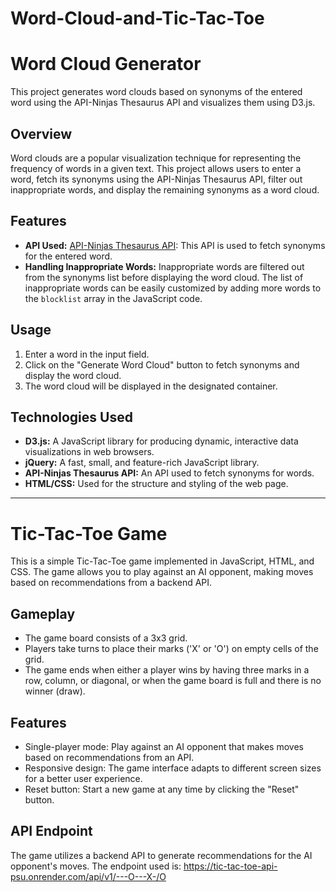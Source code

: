 # Word-Cloud-and-Tic-Tac-Toe

# Word Cloud Generator

This project generates word clouds based on synonyms of the entered word using the API-Ninjas Thesaurus API and visualizes them using D3.js.

## Overview

Word clouds are a popular visualization technique for representing the frequency of words in a given text. This project allows users to enter a word, fetch its synonyms using the API-Ninjas Thesaurus API, filter out inappropriate words, and display the remaining synonyms as a word cloud.

## Features

- **API Used:** [API-Ninjas Thesaurus API](https://api.api-ninjas.com/v1/thesaurus): This API is used to fetch synonyms for the entered word.
- **Handling Inappropriate Words:** Inappropriate words are filtered out from the synonyms list before displaying the word cloud. The list of inappropriate words can be easily customized by adding more words to the `blocklist` array in the JavaScript code.

## Usage

1. Enter a word in the input field.
2. Click on the "Generate Word Cloud" button to fetch synonyms and display the word cloud.
3. The word cloud will be displayed in the designated container.

## Technologies Used

- **D3.js:** A JavaScript library for producing dynamic, interactive data visualizations in web browsers.
- **jQuery:** A fast, small, and feature-rich JavaScript library.
- **API-Ninjas Thesaurus API:** An API used to fetch synonyms for words.
- **HTML/CSS:** Used for the structure and styling of the web page.

--------------------------------------------------------------------------------------------------------------------------------------------------------------------

# Tic-Tac-Toe Game

This is a simple Tic-Tac-Toe game implemented in JavaScript, HTML, and CSS. The game allows you to play against an AI opponent, making moves based on recommendations from a backend API.

## Gameplay

- The game board consists of a 3x3 grid.
- Players take turns to place their marks ('X' or 'O') on empty cells of the grid.
- The game ends when either a player wins by having three marks in a row, column, or diagonal, or when the game board is full and there is no winner (draw).

## Features

- Single-player mode: Play against an AI opponent that makes moves based on recommendations from an API.
- Responsive design: The game interface adapts to different screen sizes for a better user experience.
- Reset button: Start a new game at any time by clicking the "Reset" button.

## API Endpoint

The game utilizes a backend API to generate recommendations for the AI opponent's moves. 
The endpoint used is: https://tic-tac-toe-api-psu.onrender.com/api/v1/---O---X-/O



